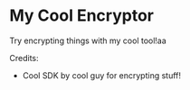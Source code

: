 # My Cool Encryptor

Try encrypting things with my cool tool!aa

Credits:

* Cool SDK by cool guy for encrypting stuff!

